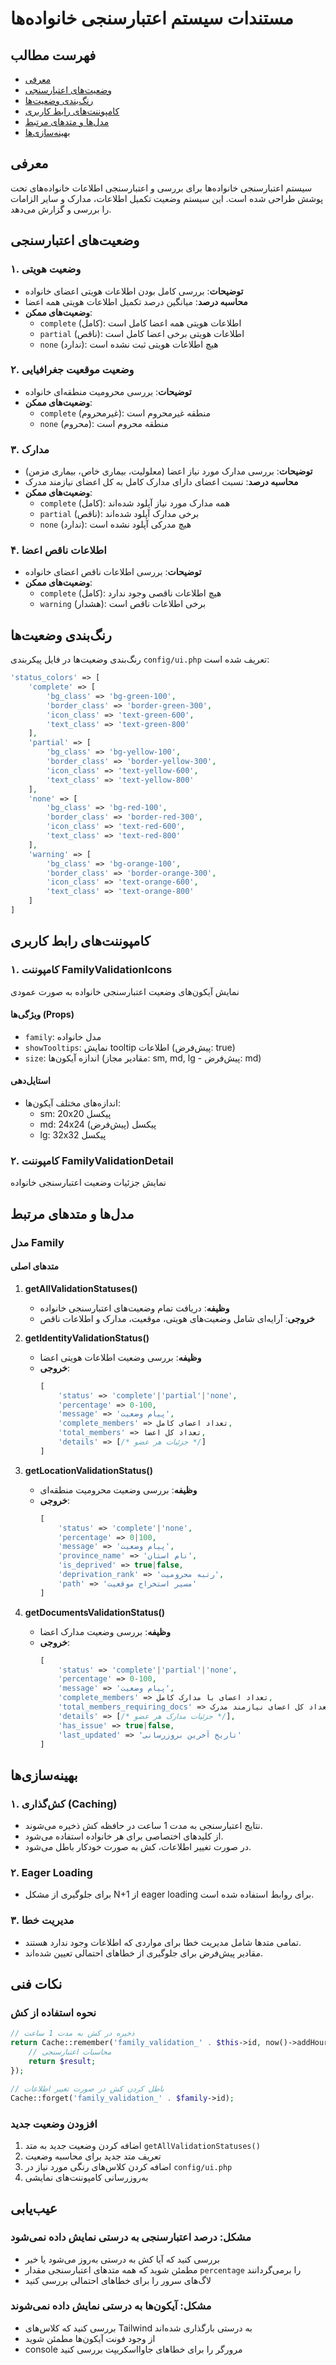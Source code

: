 # مستندات سیستم اعتبارسنجی خانواده‌ها

## فهرست مطالب
- [معرفی](#معرفی)
- [وضعیت‌های اعتبارسنجی](#وضعیت-های-اعتبارسنجی)
- [رنگ‌بندی وضعیت‌ها](#رنگ-بندی-وضعیت-ها)
- [کامپوننت‌های رابط کاربری](#کامپوننت-های-رابط-کاربری)
- [مدل‌ها و متدهای مرتبط](#مدل-ها-و-متدهای-مرتبط)
- [بهینه‌سازی‌ها](#بهینه-سازی-ها)

## معرفی
سیستم اعتبارسنجی خانواده‌ها برای بررسی و اعتبارسنجی اطلاعات خانواده‌های تحت پوشش طراحی شده است. این سیستم وضعیت تکمیل اطلاعات، مدارک و سایر الزامات را بررسی و گزارش می‌دهد.

## وضعیت‌های اعتبارسنجی

### ۱. وضعیت هویتی
- **توضیحات**: بررسی کامل بودن اطلاعات هویتی اعضای خانواده
- **محاسبه درصد**: میانگین درصد تکمیل اطلاعات هویتی همه اعضا
- **وضعیت‌های ممکن**:
  - `complete` (کامل): اطلاعات هویتی همه اعضا کامل است
  - `partial` (ناقص): اطلاعات هویتی برخی اعضا کامل است
  - `none` (ندارد): هیچ اطلاعات هویتی ثبت نشده است

### ۲. وضعیت موقعیت جغرافیایی
- **توضیحات**: بررسی محرومیت منطقه‌ای خانواده
- **وضعیت‌های ممکن**:
  - `complete` (غیرمحروم): منطقه غیرمحروم است
  - `none` (محروم): منطقه محروم است

### ۳. مدارک
- **توضیحات**: بررسی مدارک مورد نیاز اعضا (معلولیت، بیماری خاص، بیماری مزمن)
- **محاسبه درصد**: نسبت اعضای دارای مدارک کامل به کل اعضای نیازمند مدرک
- **وضعیت‌های ممکن**:
  - `complete` (کامل): همه مدارک مورد نیاز آپلود شده‌اند
  - `partial` (ناقص): برخی مدارک آپلود شده‌اند
  - `none` (ندارد): هیچ مدرکی آپلود نشده است

### ۴. اطلاعات ناقص اعضا
- **توضیحات**: بررسی اطلاعات ناقص اعضای خانواده
- **وضعیت‌های ممکن**:
  - `complete` (کامل): هیچ اطلاعات ناقصی وجود ندارد
  - `warning` (هشدار): برخی اطلاعات ناقص است

## رنگ‌بندی وضعیت‌ها

رنگ‌بندی وضعیت‌ها در فایل پیکربندی `config/ui.php` تعریف شده است:

```php
'status_colors' => [
    'complete' => [
        'bg_class' => 'bg-green-100',
        'border_class' => 'border-green-300',
        'icon_class' => 'text-green-600',
        'text_class' => 'text-green-800'
    ],
    'partial' => [
        'bg_class' => 'bg-yellow-100',
        'border_class' => 'border-yellow-300',
        'icon_class' => 'text-yellow-600',
        'text_class' => 'text-yellow-800'
    ],
    'none' => [
        'bg_class' => 'bg-red-100',
        'border_class' => 'border-red-300',
        'icon_class' => 'text-red-600',
        'text_class' => 'text-red-800'
    ],
    'warning' => [
        'bg_class' => 'bg-orange-100',
        'border_class' => 'border-orange-300',
        'icon_class' => 'text-orange-600',
        'text_class' => 'text-orange-800'
    ]
]
```

## کامپوننت‌های رابط کاربری

### ۱. کامپوننت FamilyValidationIcons
نمایش آیکون‌های وضعیت اعتبارسنجی خانواده به صورت عمودی

#### ویژگی‌ها (Props)
- `family`: مدل خانواده
- `showTooltips`: نمایش tooltip اطلاعات (پیش‌فرض: true)
- `size`: اندازه آیکون‌ها (مقادیر مجاز: sm, md, lg - پیش‌فرض: md)

#### استایل‌دهی
- اندازه‌های مختلف آیکون‌ها:
  - sm: 20x20 پیکسل
  - md: 24x24 پیکسل (پیش‌فرض)
  - lg: 32x32 پیکسل

### ۲. کامپوننت FamilyValidationDetail
نمایش جزئیات وضعیت اعتبارسنجی خانواده

## مدل‌ها و متدهای مرتبط

### مدل Family

#### متدهای اصلی
1. **getAllValidationStatuses()**
   - **وظیفه**: دریافت تمام وضعیت‌های اعتبارسنجی خانواده
   - **خروجی**: آرایه‌ای شامل وضعیت‌های هویتی، موقعیت، مدارک و اطلاعات ناقص

2. **getIdentityValidationStatus()**
   - **وظیفه**: بررسی وضعیت اطلاعات هویتی اعضا
   - **خروجی**:
     ```php
     [
         'status' => 'complete'|'partial'|'none',
         'percentage' => 0-100,
         'message' => 'پیام وضعیت',
         'complete_members' => تعداد اعضای کامل,
         'total_members' => تعداد کل اعضا,
         'details' => [/* جزئیات هر عضو */]
     ]
     ```

3. **getLocationValidationStatus()**
   - **وظیفه**: بررسی وضعیت محرومیت منطقه‌ای
   - **خروجی**:
     ```php
     [
         'status' => 'complete'|'none',
         'percentage' => 0|100,
         'message' => 'پیام وضعیت',
         'province_name' => 'نام استان',
         'is_deprived' => true|false,
         'deprivation_rank' => 'رتبه محرومیت',
         'path' => 'مسیر استخراج موقعیت'
     ]
     ```

4. **getDocumentsValidationStatus()**
   - **وظیفه**: بررسی وضعیت مدارک اعضا
   - **خروجی**:
     ```php
     [
         'status' => 'complete'|'partial'|'none',
         'percentage' => 0-100,
         'message' => 'پیام وضعیت',
         'complete_members' => تعداد اعضای با مدارک کامل,
         'total_members_requiring_docs' => تعداد کل اعضای نیازمند مدرک,
         'details' => [/* جزئیات مدارک هر عضو */],
         'has_issue' => true|false,
         'last_updated' => 'تاریخ آخرین بروزرسانی'
     ]
     ```

## بهینه‌سازی‌ها

### ۱. کش‌گذاری (Caching)
- نتایج اعتبارسنجی به مدت 1 ساعت در حافظه کش ذخیره می‌شوند.
- از کلیدهای اختصاصی برای هر خانواده استفاده می‌شود.
- در صورت تغییر اطلاعات، کش به صورت خودکار باطل می‌شود.

### ۲. Eager Loading
- برای جلوگیری از مشکل N+1 از eager loading برای روابط استفاده شده است.

### ۳. مدیریت خطا
- تمامی متدها شامل مدیریت خطا برای مواردی که اطلاعات وجود ندارد هستند.
- مقادیر پیش‌فرض برای جلوگیری از خطاهای احتمالی تعیین شده‌اند.

## نکات فنی

### نحوه استفاده از کش
```php
// ذخیره در کش به مدت 1 ساعت
return Cache::remember('family_validation_' . $this->id, now()->addHours(1), function () {
    // محاسبات اعتبارسنجی
    return $result;
});

// باطل کردن کش در صورت تغییر اطلاعات
Cache::forget('family_validation_' . $family->id);
```

### افزودن وضعیت جدید
1. اضافه کردن وضعیت جدید به متد `getAllValidationStatuses()`
2. تعریف متد جدید برای محاسبه وضعیت
3. اضافه کردن کلاس‌های رنگی مورد نیاز در `config/ui.php`
4. به‌روزرسانی کامپوننت‌های نمایشی

## عیب‌یابی

### مشکل: درصد اعتبارسنجی به درستی نمایش داده نمی‌شود
- بررسی کنید که آیا کش به درستی به‌روز می‌شود یا خیر
- مطمئن شوید که همه متدهای اعتبارسنجی مقدار `percentage` را برمی‌گردانند
- لاگ‌های سرور را برای خطاهای احتمالی بررسی کنید

### مشکل: آیکون‌ها به درستی نمایش داده نمی‌شوند
- بررسی کنید که کلاس‌های Tailwind به درستی بارگذاری شده‌اند
- از وجود فونت آیکون‌ها مطمئن شوید
- console مرورگر را برای خطاهای جاوااسکریپت بررسی کنید
